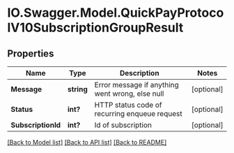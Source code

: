 # IO.Swagger.Model.QuickPayProtocolV10SubscriptionGroupResult
## Properties

Name | Type | Description | Notes
------------ | ------------- | ------------- | -------------
**Message** | **string** | Error message if anything went wrong, else null | [optional] 
**Status** | **int?** | HTTP status code of recurring enqueue request | [optional] 
**SubscriptionId** | **int?** | Id of subscription | [optional] 

[[Back to Model list]](../README.md#documentation-for-models) [[Back to API list]](../README.md#documentation-for-api-endpoints) [[Back to README]](../README.md)

